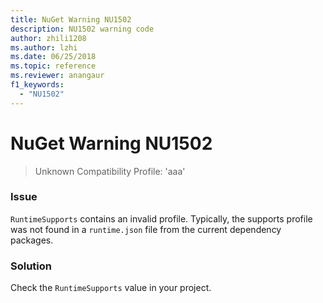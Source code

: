 ```yaml
---
title: NuGet Warning NU1502
description: NU1502 warning code
author: zhili1208
ms.author: lzhi
ms.date: 06/25/2018
ms.topic: reference
ms.reviewer: anangaur
f1_keywords: 
  - "NU1502"
---
```


# NuGet Warning NU1502

> Unknown Compatibility Profile: 'aaa'

### Issue
`RuntimeSupports` contains an invalid profile. Typically, the supports profile was not found in a `runtime.json` file from the current dependency packages.

### Solution
Check the `RuntimeSupports` value in your project.